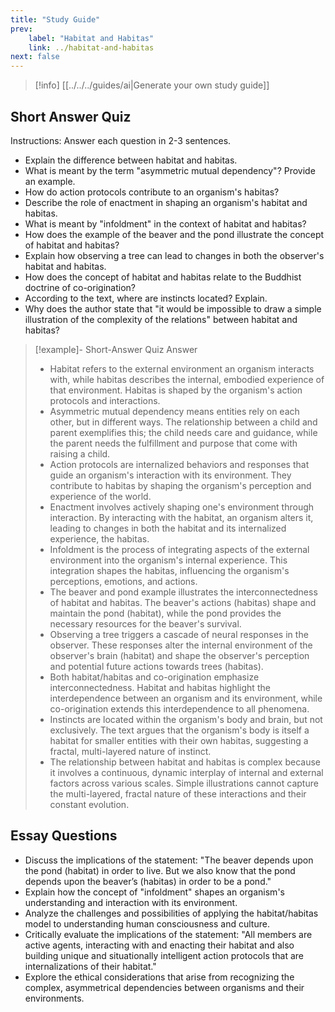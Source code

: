 ```yaml
---
title: "Study Guide"
prev:
    label: "Habitat and Habitas"
    link: ../habitat-and-habitas
next: false
---
```


> [!info] [[../../../guides/ai|Generate your own study guide]]

## Short Answer Quiz

Instructions: Answer each question in 2-3 sentences.

- Explain the difference between habitat and habitas.
- What is meant by the term "asymmetric mutual dependency"? Provide an example.
- How do action protocols contribute to an organism's habitas?
- Describe the role of enactment in shaping an organism's habitat and habitas.
- What is meant by "infoldment" in the context of habitat and habitas?
- How does the example of the beaver and the pond illustrate the concept of habitat and habitas?
- Explain how observing a tree can lead to changes in both the observer's habitat and habitas.
- How does the concept of habitat and habitas relate to the Buddhist doctrine of co-origination?
- According to the text, where are instincts located? Explain.
- Why does the author state that "it would be impossible to draw a simple illustration of the complexity of the relations" between habitat and habitas?

> [!example]- Short-Answer Quiz Answer
> - Habitat refers to the external environment an organism interacts with, while habitas describes the internal, embodied experience of that environment. Habitas is shaped by the organism's action protocols and interactions.
> - Asymmetric mutual dependency means entities rely on each other, but in different ways. The relationship between a child and parent exemplifies this; the child needs care and guidance, while the parent needs the fulfillment and purpose that come with raising a child.
> - Action protocols are internalized behaviors and responses that guide an organism's interaction with its environment. They contribute to habitas by shaping the organism's perception and experience of the world.
> - Enactment involves actively shaping one's environment through interaction. By interacting with the habitat, an organism alters it, leading to changes in both the habitat and its internalized experience, the habitas.
> - Infoldment is the process of integrating aspects of the external environment into the organism's internal experience. This integration shapes the habitas, influencing the organism's perceptions, emotions, and actions.
> - The beaver and pond example illustrates the interconnectedness of habitat and habitas. The beaver's actions (habitas) shape and maintain the pond (habitat), while the pond provides the necessary resources for the beaver's survival.
> - Observing a tree triggers a cascade of neural responses in the observer. These responses alter the internal environment of the observer's brain (habitat) and shape the observer's perception and potential future actions towards trees (habitas).
> - Both habitat/habitas and co-origination emphasize interconnectedness. Habitat and habitas highlight the interdependence between an organism and its environment, while co-origination extends this interdependence to all phenomena.
> - Instincts are located within the organism's body and brain, but not exclusively. The text argues that the organism's body is itself a habitat for smaller entities with their own habitas, suggesting a fractal, multi-layered nature of instinct.
> - The relationship between habitat and habitas is complex because it involves a continuous, dynamic interplay of internal and external factors across various scales. Simple illustrations cannot capture the multi-layered, fractal nature of these interactions and their constant evolution.

## Essay Questions

- Discuss the implications of the statement: "The beaver depends upon the pond (habitat) in order to live. But we also know that the pond depends upon the beaver’s (habitas) in order to be a pond."
- Explain how the concept of "infoldment" shapes an organism's understanding and interaction with its environment.
- Analyze the challenges and possibilities of applying the habitat/habitas model to understanding human consciousness and culture.
- Critically evaluate the implications of the statement: "All members are active agents, interacting with and enacting their habitat and also building unique and situationally intelligent action protocols that are internalizations of their habitat."
- Explore the ethical considerations that arise from recognizing the complex, asymmetrical dependencies between organisms and their environments.
